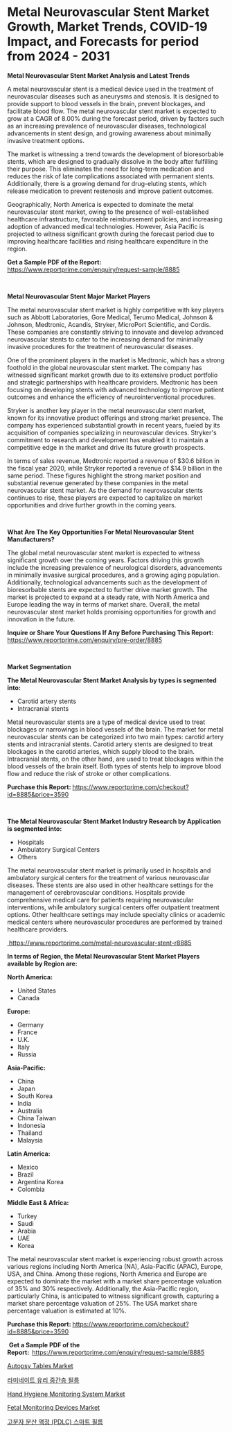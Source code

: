 <p><h1>Metal Neurovascular Stent Market Growth, Market Trends, COVID-19 Impact, and Forecasts for period from 2024 - 2031</h1></p><p><strong>Metal Neurovascular Stent Market Analysis and Latest Trends</strong></p>
<p><p>A metal neurovascular stent is a medical device used in the treatment of neurovascular diseases such as aneurysms and stenosis. It is designed to provide support to blood vessels in the brain, prevent blockages, and facilitate blood flow. The metal neurovascular stent market is expected to grow at a CAGR of 8.00% during the forecast period, driven by factors such as an increasing prevalence of neurovascular diseases, technological advancements in stent design, and growing awareness about minimally invasive treatment options.</p><p>The market is witnessing a trend towards the development of bioresorbable stents, which are designed to gradually dissolve in the body after fulfilling their purpose. This eliminates the need for long-term medication and reduces the risk of late complications associated with permanent stents. Additionally, there is a growing demand for drug-eluting stents, which release medication to prevent restenosis and improve patient outcomes.</p><p>Geographically, North America is expected to dominate the metal neurovascular stent market, owing to the presence of well-established healthcare infrastructure, favorable reimbursement policies, and increasing adoption of advanced medical technologies. However, Asia Pacific is projected to witness significant growth during the forecast period due to improving healthcare facilities and rising healthcare expenditure in the region.</p></p>
<p><strong>Get a Sample PDF of the Report:&nbsp;</strong> <a href="https://www.reportprime.com/enquiry/request-sample/8885">https://www.reportprime.com/enquiry/request-sample/8885</a></p>
<p>&nbsp;</p>
<p><strong>Metal Neurovascular Stent Major Market Players</strong></p>
<p><p>The metal neurovascular stent market is highly competitive with key players such as Abbott Laboratories, Gore Medical, Terumo Medical, Johnson & Johnson, Medtronic, Acandis, Stryker, MicroPort Scientific, and Cordis. These companies are constantly striving to innovate and develop advanced neurovascular stents to cater to the increasing demand for minimally invasive procedures for the treatment of neurovascular diseases.</p><p>One of the prominent players in the market is Medtronic, which has a strong foothold in the global neurovascular stent market. The company has witnessed significant market growth due to its extensive product portfolio and strategic partnerships with healthcare providers. Medtronic has been focusing on developing stents with advanced technology to improve patient outcomes and enhance the efficiency of neurointerventional procedures.</p><p>Stryker is another key player in the metal neurovascular stent market, known for its innovative product offerings and strong market presence. The company has experienced substantial growth in recent years, fueled by its acquisition of companies specializing in neurovascular devices. Stryker's commitment to research and development has enabled it to maintain a competitive edge in the market and drive its future growth prospects.</p><p>In terms of sales revenue, Medtronic reported a revenue of $30.6 billion in the fiscal year 2020, while Stryker reported a revenue of $14.9 billion in the same period. These figures highlight the strong market position and substantial revenue generated by these companies in the metal neurovascular stent market. As the demand for neurovascular stents continues to rise, these players are expected to capitalize on market opportunities and drive further growth in the coming years.</p></p>
<p>&nbsp;</p>
<p><strong>What Are The Key Opportunities For Metal Neurovascular Stent Manufacturers?</strong></p>
<p><p>The global metal neurovascular stent market is expected to witness significant growth over the coming years. Factors driving this growth include the increasing prevalence of neurological disorders, advancements in minimally invasive surgical procedures, and a growing aging population. Additionally, technological advancements such as the development of bioresorbable stents are expected to further drive market growth. The market is projected to expand at a steady rate, with North America and Europe leading the way in terms of market share. Overall, the metal neurovascular stent market holds promising opportunities for growth and innovation in the future.</p></p>
<p><strong>Inquire or Share Your Questions If Any Before Purchasing This Report:</strong> <a href="https://www.reportprime.com/enquiry/pre-order/8885">https://www.reportprime.com/enquiry/pre-order/8885</a></p>
<p>&nbsp;</p>
<p><strong>Market Segmentation</strong></p>
<p><strong>The Metal Neurovascular Stent Market Analysis by types is segmented into:</strong></p>
<p><ul><li>Carotid artery stents</li><li>Intracranial stents</li></ul></p>
<p><p>Metal neurovascular stents are a type of medical device used to treat blockages or narrowings in blood vessels of the brain. The market for metal neurovascular stents can be categorized into two main types: carotid artery stents and intracranial stents. Carotid artery stents are designed to treat blockages in the carotid arteries, which supply blood to the brain. Intracranial stents, on the other hand, are used to treat blockages within the blood vessels of the brain itself. Both types of stents help to improve blood flow and reduce the risk of stroke or other complications.</p></p>
<p><strong>Purchase this Report:&nbsp;</strong><a href="https://www.reportprime.com/checkout?id=8885&price=3590">https://www.reportprime.com/checkout?id=8885&price=3590</a></p>
<p>&nbsp;</p>
<p><strong>The Metal Neurovascular Stent Market Industry Research by Application is segmented into:</strong></p>
<p><ul><li>Hospitals</li><li>Ambulatory Surgical Centers</li><li>Others</li></ul></p>
<p><p>The metal neurovascular stent market is primarily used in hospitals and ambulatory surgical centers for the treatment of various neurovascular diseases. These stents are also used in other healthcare settings for the management of cerebrovascular conditions. Hospitals provide comprehensive medical care for patients requiring neurovascular interventions, while ambulatory surgical centers offer outpatient treatment options. Other healthcare settings may include specialty clinics or academic medical centers where neurovascular procedures are performed by trained healthcare providers.</p></p>
<p><a href="https://www.reportprime.com/metal-neurovascular-stent-r8885">&nbsp;https://www.reportprime.com/metal-neurovascular-stent-r8885</a></p>
<p><strong>In terms of Region, the Metal Neurovascular Stent Market Players available by Region are:</strong></p>
<p>
    <p> <strong> North America: </strong>
        <ul>
            <li>United States</li>
            <li>Canada</li>
        </ul>
        </p> 
    <p> <strong> Europe: </strong>
        <ul>
            <li>Germany</li>
            <li>France</li>
            <li>U.K.</li>
            <li>Italy</li>
            <li>Russia</li>
        </ul>
        </p> 
    <p> <strong> Asia-Pacific: </strong>
        <ul>
            <li>China</li>
            <li>Japan</li>
            <li>South Korea</li>
            <li>India</li>
            <li>Australia</li>
            <li>China Taiwan</li>
            <li>Indonesia</li>
            <li>Thailand</li>
            <li>Malaysia</li>
        </ul>
        </p> 
    <p> <strong> Latin America: </strong>
        <ul>
            <li>Mexico</li>
            <li>Brazil</li>
            <li>Argentina Korea</li>
            <li>Colombia</li>
        </ul>
        </p> 
    <p> <strong> Middle East & Africa: </strong>
        <ul>
            <li>Turkey</li>
            <li>Saudi</li>
            <li>Arabia</li>
            <li>UAE</li>
            <li>Korea</li>
        </ul>
    </p>
    </p>
<p><p>The metal neurovascular stent market is experiencing robust growth across various regions including North America (NA), Asia-Pacific (APAC), Europe, USA, and China. Among these regions, North America and Europe are expected to dominate the market with a market share percentage valuation of 35% and 30% respectively. Additionally, the Asia-Pacific region, particularly China, is anticipated to witness significant growth, capturing a market share percentage valuation of 25%. The USA market share percentage valuation is estimated at 10%.</p></p>
<p><strong>Purchase this Report: </strong><a href="https://www.reportprime.com/checkout?id=8885&price=3590">https://www.reportprime.com/checkout?id=8885&price=3590</a></p>
<p>&nbsp;<strong>Get a Sample PDF of the Report:&nbsp;&nbsp;</strong><a href="https://www.reportprime.com/enquiry/request-sample/8885">https://www.reportprime.com/enquiry/request-sample/8885</a></p>
<p><strong></strong></p>
<p><p><a href="https://github.com/BobbyMartinebXfnV/Market-Research-Report-List-1/blob/main/autopsy-tables-market.md">Autopsy Tables Market</a></p><p><a href="https://github.com/khytkeqagplkzqvh/Market-Research-Report-List-4/blob/main/6198488105795.md">라미네이트 유리 중간층 필름</a></p><p><a href="https://github.com/joanneharris67856/Market-Research-Report-List-1/blob/main/hand-hygiene-monitoring-system-market.md">Hand Hygiene Monitoring System Market</a></p><p><a href="https://github.com/rakibtthstu9900/Market-Research-Report-List-2/blob/main/fetal-monitoring-devices-market.md">Fetal Monitoring Devices Market</a></p><p><a href="https://github.com/bvubpqd5241630/Market-Research-Report-List-4/blob/main/3305355105794.md">고분자 분산 액정 (PDLC) 스마트 필름</a></p></p>